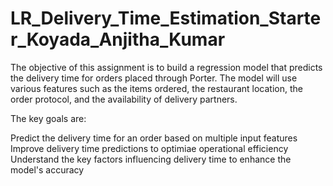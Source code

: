 # LR_Delivery_Time_Estimation_Starter_Koyada_Anjitha_Kumar

The objective of this assignment is to build a regression model that predicts the delivery time for orders placed through Porter. The model will use various features such as the items ordered, the restaurant location, the order protocol, and the availability of delivery partners.

The key goals are:

Predict the delivery time for an order based on multiple input features
Improve delivery time predictions to optimiae operational efficiency
Understand the key factors influencing delivery time to enhance the model's accuracy
